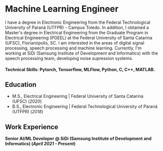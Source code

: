 # Machine Learning Engineer

I have a degree in Electronic Engineering from the Federal Technological University of Paraná (UTFPR) - Campus Toledo. In addition, I obtained a Master's degree in Electrical Engineering from the Graduate Program in Electrical Engineering (PGEEL) at the Federal University of Santa Catarina (UFSC), Florianópolis, SC. I am interested in the areas of digital signal processing, speech processing and machine learning. Currently, I'm working at SiDi (Samsung Institute of Development and Informatics) with the speech processing team, developing noise supression systems.

#### Technical Skills: Pytorch, Tensorflow, MLFlow, Python, C, C++, MATLAB.

## Education	

- M.S., Electrical Engineering | Federal University of Santa Catarina (UFSC) (_2020_)	 			        		
- B.S., Electronic Engineering | Federal Technological University of Paraná (UTFPR) (_2018_)


## Work Experience

**Senior AI/ML Developer @ SiDi (Samsung Institute of Development and Informatics) (_April 2021 - Present_)**
